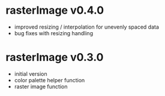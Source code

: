 # rasterImage v0.4.0

* improved resizing / interpolation for unevenly spaced data
* bug fixes with resizing handling

# rasterImage v0.3.0


* initial version
* color palette helper function
* raster image function

